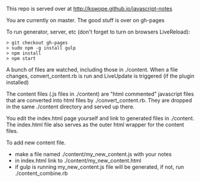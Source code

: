 

This repo is served over at http://kswope.github.io/javascript-notes

You are currently on master.  The good stuff is over on gh-pages

To run generator, server, etc (don't forget to turn on browsers LiveReload):


```
> git checkout gh-pages
> sudo npm -g install gulp
> npm install
> npm start
```

A bunch of files are watched, including those in ./content.  When a file
changes, convert_content.rb is run and LiveUpdate is triggered (if the plugin
installed)

The content files (.js files in ./content) are "html commented" javascript
files that are converted into html files by ./convert_content.rb.  They are
dropped in the same ./content directory and served up there.

You edit the index.html page yourself and link to generated files in ./content.
The index.html file also serves as the outer html wrapper for the content
files.

To add new content file.
* make a file named ./content/my_new_content.js with your notes
* in index.html link to ./content/my_new_content.html
* if gulp is running my_new_content.js file will be generated, if not, run ./content_combine.rb


